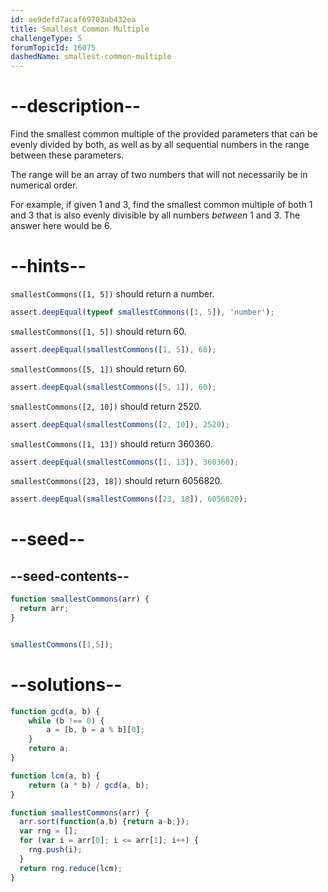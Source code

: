 ```yaml
---
id: ae9defd7acaf69703ab432ea
title: Smallest Common Multiple
challengeType: 5
forumTopicId: 16075
dashedName: smallest-common-multiple
---
```


# --description--

Find the smallest common multiple of the provided parameters that can be evenly divided by both, as well as by all sequential numbers in the range between these parameters.

The range will be an array of two numbers that will not necessarily be in numerical order.

For example, if given 1 and 3, find the smallest common multiple of both 1 and 3 that is also evenly divisible by all numbers *between* 1 and 3. The answer here would be 6.

# --hints--

`smallestCommons([1, 5])` should return a number.

```js
assert.deepEqual(typeof smallestCommons([1, 5]), 'number');
```

`smallestCommons([1, 5])` should return 60.

```js
assert.deepEqual(smallestCommons([1, 5]), 60);
```

`smallestCommons([5, 1])` should return 60.

```js
assert.deepEqual(smallestCommons([5, 1]), 60);
```

`smallestCommons([2, 10])` should return 2520.

```js
assert.deepEqual(smallestCommons([2, 10]), 2520);
```

`smallestCommons([1, 13])` should return 360360.

```js
assert.deepEqual(smallestCommons([1, 13]), 360360);
```

`smallestCommons([23, 18])` should return 6056820.

```js
assert.deepEqual(smallestCommons([23, 18]), 6056820);
```

# --seed--

## --seed-contents--

```js
function smallestCommons(arr) {
  return arr;
}


smallestCommons([1,5]);
```

# --solutions--

```js
function gcd(a, b) {
    while (b !== 0) {
        a = [b, b = a % b][0];
    }
    return a;
}

function lcm(a, b) {
    return (a * b) / gcd(a, b);
}

function smallestCommons(arr) {
  arr.sort(function(a,b) {return a-b;});
  var rng = [];
  for (var i = arr[0]; i <= arr[1]; i++) {
    rng.push(i);
  }
  return rng.reduce(lcm);
}
```